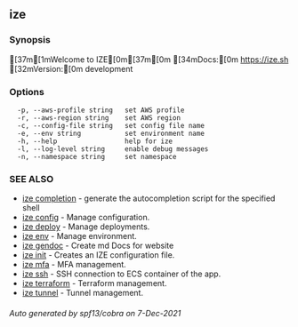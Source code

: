 ## ize



### Synopsis

[37m[1mWelcome to IZE[0m[37m[0m
[34mDocs:[0m https://ize.sh
[32mVersion:[0m development

### Options

```
  -p, --aws-profile string   set AWS profile
  -r, --aws-region string    set AWS region
  -c, --config-file string   set config file name
  -e, --env string           set environment name
  -h, --help                 help for ize
  -l, --log-level string     enable debug messages
  -n, --namespace string     set namespace
```

### SEE ALSO

* [ize completion](ize_completion.md)	 - generate the autocompletion script for the specified shell
* [ize config](ize_config.md)	 - Manage configuration.
* [ize deploy](ize_deploy.md)	 - Manage deployments.
* [ize env](ize_env.md)	 - Manage environment.
* [ize gendoc](ize_gendoc.md)	 - Create md Docs for website
* [ize init](ize_init.md)	 - Сreates an IZE configuration file.
* [ize mfa](ize_mfa.md)	 - MFA management.
* [ize ssh](ize_ssh.md)	 - SSH connection to ECS container of the app.
* [ize terraform](ize_terraform.md)	 - Terraform management.
* [ize tunnel](ize_tunnel.md)	 - Tunnel management.

###### Auto generated by spf13/cobra on 7-Dec-2021
